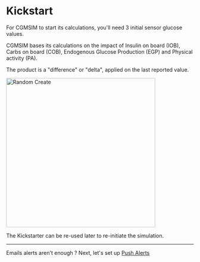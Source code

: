 # Kickstart 

For CGMSIM to start its calculations, you'll need 3 initial sensor glucose values. 

CGMSIM bases its calculations on the impact of Insulin on board (IOB), Carbs on board (COB), Endogenous Glucose Production (EGP) and Physical activity (PA). 

The product is a "difference" or "delta", applied on the last reported value. 

<img src="/img/profile_mobile_kickstart.jpg" alt="Random Create" width="400"/>

The Kickstarter can be re-used later to re-initiate the simulation.

<hr>

Emails alerts aren't enough ? Next, let's set up [Push Alerts](push_alerts.md)

<br>
